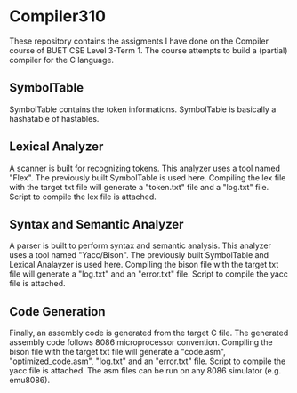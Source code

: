 # Compiler310

These repository contains the assigments I have done on the Compiler course of BUET CSE Level 3-Term 1. The course attempts to build a (partial) compiler for the C language.

## SymbolTable
SymbolTable contains the token informations. SymbolTable is basically a hashatable of hastables.

## Lexical Analyzer
A scanner is built for recognizing tokens. This analyzer uses a tool named "Flex". The previously built SymbolTable is used here. Compiling the lex file with the target txt file will generate a "token.txt" file and a "log.txt" file. Script to compile the lex file is attached. 

## Syntax and Semantic Analyzer
A parser is built to perform syntax and semantic analysis. This analyzer uses a tool named "Yacc/Bison". The previously built SymbolTable and Lexical Analayzer is used here. Compiling the bison file with the target txt file will generate a "log.txt" and an "error.txt" file. Script to compile the yacc file is attached.

## Code Generation
Finally, an assembly code is generated from the target C file. The generated assembly code follows 8086 microprocessor convention. Compiling the bison file with the target txt file will generate a "code.asm", "optimized_code.asm", "log.txt" and an "error.txt" file. Script to compile the yacc file is attached. The asm files can be run on any 8086 simulator (e.g. emu8086).
